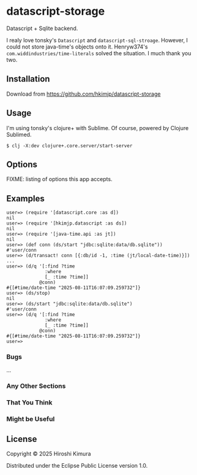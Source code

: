 # datascript-storage

Datascript + Sqlite backend.

I realy love tonsky's `Datascript` and `datascript-sql-stroage`.
However, I could not store java-time's objects onto it.
Henryw374's `com.widdindustries/time-literals` solved the situation.
I much thank you two.

## Installation

Download from https://github.com/hkimjp/datascript-storage

## Usage

I'm using tonsky's clojure+ with Sublime.
Of course, powered by Clojure Sublimed.

    $ clj -X:dev clojure+.core.server/start-server

## Options

FIXME: listing of options this app accepts.

## Examples

    user=> (require '[datascript.core :as d])
    nil
    user=> (require '[hkimjp.datascript :as ds])
    nil
    user=> (require '[java-time.api :as jt])
    nil
    user=> (def conn (ds/start "jdbc:sqlite:data/db.sqlite"))
    #'user/conn
    user=> (d/transact! conn [{:db/id -1, :time (jt/local-date-time)}])
    ...
    user=> (d/q '[:find ?time
                  :where
                  [_ :time ?time]]
                @conn)
    #{[#time/date-time "2025-08-11T16:07:09.259732"]}
    user=> (ds/stop)
    nil
    user=> (ds/start "jdbc:sqlite:data/db.sqlite")
    #'user/conn
    user=> (d/q '[:find ?time
                  :where
                  [_ :time ?time]]
                @conn)
    #{[#time/date-time "2025-08-11T16:07:09.259732"]}
    user=>

### Bugs

...

### Any Other Sections
### That You Think
### Might be Useful

## License

Copyright © 2025 Hiroshi Kimura

Distributed under the Eclipse Public License version 1.0.
